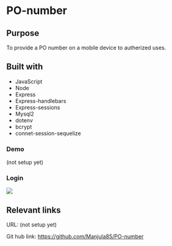 # PO-number

## Purpose
To provide a PO number on a mobile device to autherized uses.

## Built with
* JavaScript
* Node
* Express
* Express-handlebars
* Express-sessions
* Mysql2
* dotenv
* bcrypt
* connet-session-sequelize

### Demo
(not setup yet)

### Login
![](/imag/login.png)

## Relevant links
URL: (not setup yet)

Git hub link: https://github.com/Manjula85/PO-number
